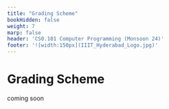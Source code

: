 ```yaml
---
title: "Grading Scheme"
bookHidden: false
weight: 7
marp: false
header: 'CS0.101 Computer Programming (Monsoon 24)'
footer: '![width:150px](IIIT_Hyderabad_Logo.jpg)'
---
```

# Grading Scheme

coming soon
